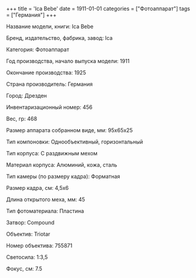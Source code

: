 +++
title = 'Ica Bebe'
date = 1911-01-01
categories = ["Фотоаппарат"]
tags = ["Германия"]
+++

Название модели, книги: Ica Bebe

Бренд, издательство, фабрика, завод: Ica

Категория: Фотоаппарат

Год производства, начало выпуска модели: 1911

Окончание производства: 1925

Страна производитель: Германия

Город: Дрезден

Инвентаризационный номер: 456

Вес, гр: 468

Размер аппарата  собранном виде, мм: 95x65x25

Тип компоновки: Однообъективный, горизонтальный

Тип корпуса: С раздвижным мехом

Материал корпуса: Алюминий, кожа, сталь

Тип камеры (по размеру кадра): Форматная

Размер кадра, см: 4,5x6

Длина открытого меха, мм: 45

Тип фотоматериала: Пластина

Затвор: Compound

Объектив: Triotar

Номер объектива: 755871

Светосила: 1:3,5

Фокус, см: 7.5


